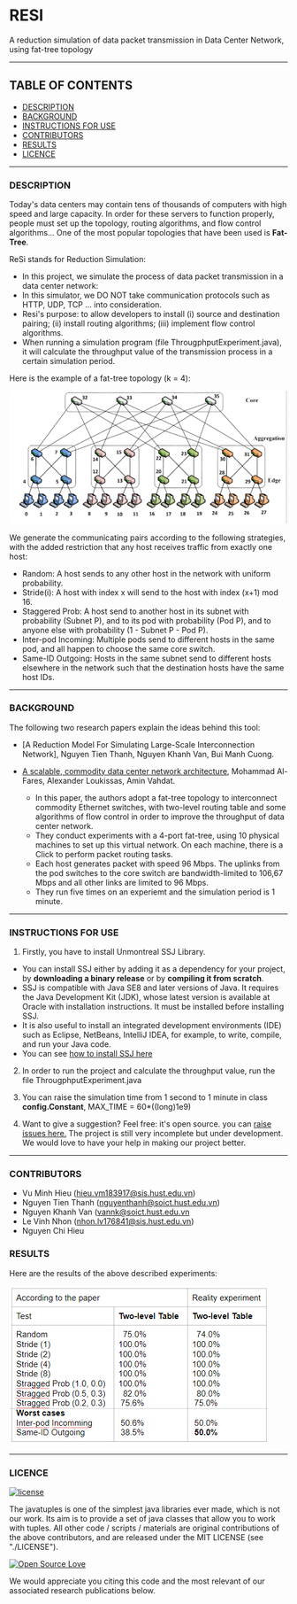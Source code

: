 # RESI
A reduction simulation of data packet transmission in Data Center Network, using fat-tree topology 

<hr>

## TABLE OF CONTENTS
- [DESCRIPTION](#description)
- [BACKGROUND](#background)
- [INSTRUCTIONS FOR USE](#instructions-for-use)
- [CONTRIBUTORS](#contributors)
- [RESULTS](#results)
- [LICENCE](#licence)

<hr>

### DESCRIPTION

Today's data centers may contain tens of thousands of computers with high speed and large capacity. In order for these servers to function properly, people must set up the topology, routing algorithms, and flow control algorithms... One of the most popular topologies that have been used is **Fat-Tree**.

ReSi stands for Reduction Simulation:

* In this project, we simulate the process of data packet transmission in a data center network:
* In this simulator, we DO NOT take communication protocols such as HTTP, UDP, TCP ... into consideration.
* Resi's purpose: to allow developers to install (i) source and destination pairing; (ii) install routing algorithms; (iii) implement flow control algorithms.
* When running a simulation program (file ThrougphputExperiment.java), it will calculate the throughput value of the transmission process in a certain simulation period. 

Here is the example of a fat-tree topology (k = 4):

![4-port fattree](fat-tree-topology.png)

We generate the communicating pairs according to the following strategies, with the added restriction that any host receives traffic from exactly one host:
- Random: A host sends to any other host in the network with uniform probability.
- Stride(i): A host with index x will send to the host with index (x+1) mod 16.
- Staggered Prob: A host send to another host in its subnet with probability (Subnet P), and to its pod with probability (Pod P), and to anyone else with probability   (1 - Subnet P - Pod P).
- Inter-pod Incoming: Multiple pods send to different hosts in the same pod, and all happen to choose the same core switch.
- Same-ID Outgoing: Hosts in the same subnet send to different hosts elsewhere in the network such that the destination hosts have the same host IDs.

<hr>

### BACKGROUND

The following two research papers explain the ideas behind this tool:
* [A Reduction Model For Simulating Large-Scale Interconnection Network], Nguyen Tien Thanh, Nguyen Khanh Van, Bui Manh Cuong.

* [A scalable, commodity data center network architecture](http://ccr.sigcomm.org/online/files/p63-alfares.pdf), Mohammad Al-Fares, Alexander Loukissas, Amin Vahdat.
  - In this paper, the authors adopt a fat-tree topology to interconnect commodity Ethernet switches, with two-level routing table and some algorithms of flow control
  in order to improve the throughput of data center network.
  - They conduct experiments with a 4-port fat-tree, using 10 physical machines to set up this virtual network. On each machine, there is a Click to perform packet
  routing tasks.
  - Each host generates packet with speed 96 Mbps. The uplinks from the pod switches to the core switch are bandwidth-limited to 106,67 Mbps and all other links are limited to 96 Mbps.
  - They run five times on an experiemt and the simulation period is 1 minute.
 
<hr>

### INSTRUCTIONS FOR USE

1. Firstly, you have to install Unmontreal SSJ Library. 
  * You can install SSJ either by adding it as a dependency for your project, by **downloading a binary release** or by **compiling it from scratch**.
  * SSJ is compatible with Java SE8 and later versions of Java. It requires the Java Development Kit (JDK), whose latest version is available at Oracle with installation instructions. It must be installed before installing SSJ.
  * It is also useful to install an integrated development environments (IDE) such as Eclipse, NetBeans, IntelliJ IDEA, for example, to write, compile, and run your Java code.
  * You can see [how to install SSJ here](https://github.com/umontreal-simul/ssj) 

2. In order to run the project and calculate the throughput value, run the file ThrougphputExperiment.java

4. You can raise the simulation time from 1 second to 1 minute in class **config.Constant**, MAX_TIME = 60*((long)1e9)

5. Want to give a suggestion? Feel free: it's open source. you can [raise issues here.](https://github.com/vuminhhieu1311/Resi/issues)
The project is still very incomplete but under development. We would love to have your help in making our project better.

<hr>

### CONTRIBUTORS

- Vu Minh Hieu (hieu.vm183917@sis.hust.edu.vn)
- Nguyen Tien Thanh (nguyenthanh@soict.hust.edu.vn)
- Nguyen Khanh Van (vannk@soict.hust.edu.vn
- Le Vinh Nhon (nhon.lv176841@sis.hust.edu.vn)
- Nguyen Chi Hieu

### RESULTS

Here are the results of the above described experiments:

![result](result.png)

<hr>

### LICENCE


[![license](https://img.shields.io/github/license/mashape/apistatus.svg?style=for-the-badge)](#)

The javatuples is one of the simplest java libraries ever made, which is not our work. Its aim is to provide a set of java classes that allow you to work with tuples. All other code / scripts / materials are original contributions of the above contributors, and are released under the MIT LICENSE (see "./LICENSE"). 



[![Open Source Love](https://badges.frapsoft.com/os/v2/open-source-200x33.png?v=103)](#)

We would appreciate you citing this code and the most relevant of our associated research publications below.


